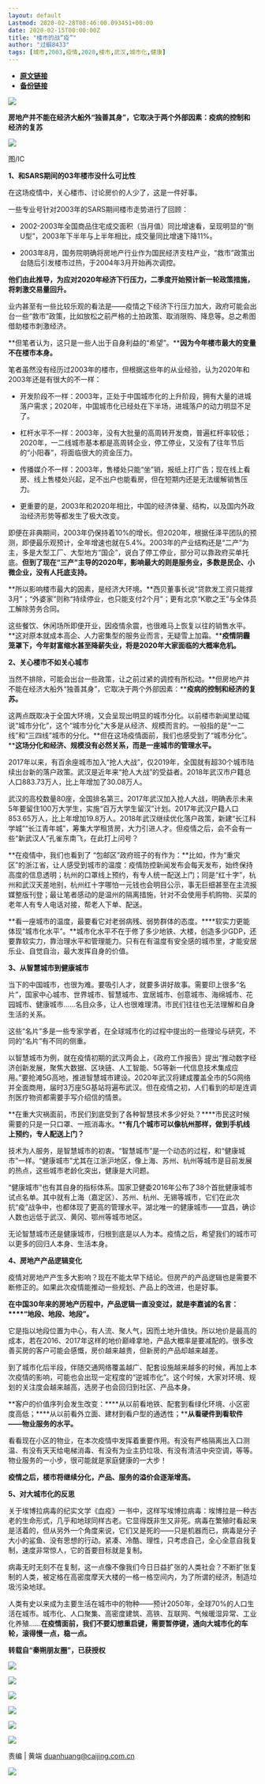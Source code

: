 ```yaml
---
layout: default
Lastmod: 2020-02-28T08:46:00.093451+00:00
date: 2020-02-15T00:00:00Z
title: "楼市的战“疫”​"
author: "过蝈8433"
tags: [城市,2003,疫情,2020,楼市,武汉,城市化,健康]
---
```


* [**原文链接**](http://mp.weixin.qq.com/s?__biz=MzI0MjU2NTA1Mg==&mid=2247494670&idx=3&sn=4f26b5ca3acbd722bee48d6a09eb4b3c&chksm=e978c6ddde0f4fcb0ef3b89358a490f6bad7936a7fb59e328940f0520f1c25ba2c38a53dad07#rd)
* [**备份链接**](http://archive.today/zUFkG)


![](/images/post/8c0fa0e44482fe616506c7b4a9a3f902.jpg)

**房地产并不能在经济大船外“独善其身”，它取决于两个外部因素：疫病的控制和经济的复苏**

![](/images/post/f5bdd86ae113770ec7f4830258968476.jpg)

图/IC  

**1、和SARS期间的03年楼市没什么可比性**

在这场疫情中，关心楼市、讨论房价的人少了，这是一件好事。

一些专业号针对2003年的SARS期间楼市走势进行了回顾：

*   2002-2003年全国商品住宅成交面积（当月值）同比增速看，呈现明显的“倒U型”，2003年下半年与上半年相比，成交量同比增速下降11%。
    
*   2003年8月，国务院明确将房地产行业作为国民经济支柱产业，“救市”政策出台随后引发楼市过热，于2004年3月开始再次调控。
    

  

  

**他们由此推导，为应对2020年经济下行压力，二季度开始预计新一轮政策措施，将刺激交易量回升。**

  

业内甚至有一些比较乐观的看法是——疫情之下经济下行压力加大，政府可能会出台一些“救市”政策，比如放松之前严格的土拍政策、取消限购、降息等。总之希图借助楼市刺激经济。

  

**但笔者认为，这只是一些人出于自身利益的“希望”。****因为今年楼市最大的变量不在楼市本身。**

  

笔者虽然没有经历过2003年的楼市，但根据这些年的从业经验，认为2020年和2003年还是有很大的不一样：

  

*   开发阶段不一样：2003年，正处于中国城市化的上升阶段，拥有大量的进城落户需求；2020年，中国城市化已经处在下半场，进城落户的动力明显不足了。
    
*   杠杆水平不一样：2003年，没有大批量的高周转开发商，普遍杠杆率较低；2020年，一二线城市基本都是高周转企业，停工停业，又没有了往年节后的“小阳春”，将面临很大的资金压力。
    
*   传播媒介不一样：2003年，售楼处只能“坐”销，报纸上打广告；现在线上看房、线上售楼处兴起，足不出户也能看房，但在短期内还是无法缓解销售压力。
    
*   更重要的是，2003年和2020年相比，中国的经济体量、结构，以及国内外政治经济形势等都发生了极大改变。
    

  

即便在非典期间，2003年仍保持着10%的增长。但2020年，根据任泽平团队的预测，即便最乐观预计，全年增速也就在5.4%。2003年的产业结构还是“二产”为主，多是大型工厂、大型地方“国企”，说白了停工停业，部分可以靠政府买单托底。**但到了现在“三产”主导的2020年，影响最大的则是服务业，多数是民企、小微企业，没有人托底支持。**

  

**所以影响楼市最大的因素，是经济大环境。**西贝董事长说“贷款发工资只能撑3月”；“外婆家”则称“持续停业，也只能支付2个月”；更有北京“K歌之王”与全体员工解除劳务合同。

  

这些餐饮、休闲场所即便开业，因疫情余震，也很难马上恢复以往的销售水平。**这对原本就成本高企、人力密集型的服务业而言，无疑雪上加霜。****疫情阴霾笼罩下，今年财富缩水甚至降薪失业，将是2020年大家面临的大概率危机。**

  

**2、关心楼市不如关心城市**

  

当然不排除，可能会出台一些政策，让之前过紧的调控有所松动。**但房地产并不能在经济大船外“独善其身”，它取决于两个外部因素：****疫病的控制和经济的复苏。**

  

这两点既取决于全国大环境，又会呈现出明显的城市分化。以前楼市新闻里动辄说“城市分化”，这个“城市分化”大多是从经济、规模而言的。一般指的是“一二线”和“三四线”城市的分化。**但在这场疫情面前，我们也感受到了“城市分化”。****这场分化和经济、规模没有必然关系，而是一座城市的管理水平。**

  

2017年以来，有百余座城市加入“抢人大战”，仅2019年，全国就有超30个城市陆续出台新的落户政策。武汉是近年来“抢人大战”的受益者。2018年武汉市户籍总人口883.73万人，比上年增加了30.08万人。

  

武汉的高校数量80座，全国排名第三。2017年武汉加入抢人大战，明确表示未来5年要留住100万大学生，实施“百万大学生留汉”计划。2017年武汉户籍人口853.65万人，比上年增加19.8万人。2018年武汉继续优化落户政策，新建“长江科学城”“长江青年城”，筹集大学租赁房，大力引进人才。但疫情之后，会不会有一些“新武汉人”孔雀东南飞，在此打上问号？

  

**在疫情中，我们也看到了 “包邮区”政府班子的有作为：**比如，作为“重灾区”的浙江省，让人感受到城市的温度：疫情防控新闻发布会每天发布，始终保持高度的信息透明；杭州的口罩线上预约，有专人统一配送上门；同是“红十字”，杭州和武汉天差地别，杭州红十字哪怕一元钱也会明目公示，事无巨细甚至在主流报媒整版刊登；最让笔者感动的是温州的隔离措施，针对不会使用手机购物、买菜的老年人有专人电话对接，帮老人下单、配送。

  

**看一座城市的温度，最要看它对老弱病残、弱势群体的态度。****软实力更能体现“城市化水平”。**城市化水平不在于修了多少地铁、大楼，创造多少GDP，还要靠软实力，靠治理水平和管理能力。只有在有温度有安全感的城市里，才能安居乐业、自觉自治，最大发挥自身的价值。

  

**3、从智慧城市到健康城市**

  

当下的中国城市，也很为难。要吸引人才，就要多讲好故事。需要印上很多“名片”，国家中心城市、世界城市、智慧城市、宜居城市、创意城市、海绵城市、花园城市、健康城市……名目众多，让人也很难理清。市民们往往也无法理解和自身生活的关系。

  

这些“名片”多是一些专家学者，在全球城市化的过程中提出的一些理论与研究，不同的“名片”有不同的侧重。

  

以智慧城市为例，就在疫情初期的武汉两会上，《政府工作报告》提出“推动数字经济创新发展，聚焦大数据、区块链、人工智能、5G等新一代信息技术集成应用。”要抢滩5G高地，推进智慧城市建设。2020年武汉将建成覆盖全市的5G网络并全面商用，届时3万座5G基站将遍布武汉。但在疫情之初，人们看到的却是连调剂医疗物资都需要手写介绍信的情景。

  

**在重大灾祸面前，市民们到底受到了各种智慧技术多少好处？****市民这时候需要的只是一只口罩、一瓶消毒水。****有几个城市可以像杭州那样，做到手机线上预约，专人配送上门？**

  

技术为人服务，是智慧城市的初衷。“智慧城市”是一个动态的过程，和“健康城市”一样。“健康城市”尤其在江浙沪地区，像上海、苏州、杭州等城市是目前发展的热点，这些城市老龄化突出，健康是大问题。

  

“健康城市”也有其自身的指标体系。国家卫健委2016年公布了38个首批健康城市试点名单。其中就有上海（嘉定区）、苏州、杭州、无锡等城市，它们在此次抗“疫”战争中，也都体现了更高的管理水平。湖北唯一的健康城市——宜昌，确诊人数也远低于武汉、黄冈、鄂州等城市地区。

  

无论智慧城市还是健康城市，归根到底是以人为本。疫情之后，希望我们的城市可以更多的回归人本身、生活本身。

**4、房地产产品逻辑变化**

  

疫情对房地产产生多大影响？现在不能太早下结论。但房产的产品逻辑也是需要不断修正的。如果此次疫情能推动一些规划、产品上的改进，也是好事。

  

**在中国30年来的房地产历程中，产品逻辑一直没变过，就是李嘉诚的名言：****“地段、地段、地段”。**

  

它是指以地段位置为中心，有人流、聚人气，因而土地升值快。所以地价是最高的成本，若在2016、2017年这样的地价巅峰拿地，产品大概率是要减配的。很多改善买房的客户可能会感慨，房价越来越贵，但新房的产品却越来越差。

  

到了城市化后半段，伴随交通网络覆盖越广、配套设施越来越多的时候，再加上本次疫情的影响，可能也会出现一定程度的“逆城市化”。这个时候，大家对环境、规划的关注度会越来越高，选房子也会回归到社区、产品本身。

  

**客户的价值序列会发生改变：****从以前看地铁、配套到看绿化环境、小区密度高低；****从以前看外立面、建材到看户型的通透性；****从看硬件到看软件——物业服务的水平。**

  

看看现在小区的物业，在本次疫情中发挥着重要作用。有没有严格隔离出入口测温、有没有天天给电梯消毒、有没有为业主扔垃圾、有没有清洁中央空调，等等。物业服务的一小步，很可能就是家庭健康的一大步！

  

**疫情之后，楼市将继续分化，产品、服务的溢价会逐渐增高。**

**5、对大城市化的反思**

  

关于埃博拉病毒的纪实文学《血疫》一书中，这样写埃博拉病毒：埃博拉是一种古老的生命形式，几乎和地球同样古老。它显得既非生又非死。病毒在繁殖时看起来是活着的，但从另外一个角度来说，它们又是死的——只是机器而已，病毒是分子大小的鲨鱼、没有思想的行动。紧凑、冷酷、理性，只考虑自己，全心全意自我复制，速度非常惊人，它的首要目标就是复制。

  

病毒无时无刻不在复制，这一点像不像我们今日日益扩张的人类社会？不断扩张复制的人类，被定格在高密度摩天大楼的一格一格空间内，为了所谓的经济，制造垃圾污染地球。

  

人类有史以来成为主要生活在城市中的物种——预计2050年，全球70%的人口生活在城市。城市化、人口聚集、高密度建筑、高铁、互联网、气候暖湿异常、工业化养殖……**在疫情面前，我们不要幻想重启键，需要暂停键，通向大城市化的车轮，滚得慢一点，稳一点。**

  

**转载自“秦朔朋友圈”，已获授权**

![](/images/post/4b742a661d0e919a4a17b70f9f588399.jpg)

[![](/images/post/e83488e4584703569c24f9c2ac65c611.jpg)](http://mp.weixin.qq.com/s?__biz=MzI0MjU2NTA1Mg==&mid=2247494656&idx=1&sn=9443d007980269768d6b45e7f30be4e1&chksm=e978c6d3de0f4fc53bf4d3ce197ca3bcb4c49649cab0ea67f4c173285f6af55df543af39efb2&scene=21#wechat_redirect)

[![](/images/post/5acb1fb6ae27d714395697d0aa463778.jpg)](http://mp.weixin.qq.com/s?__biz=MzI0MjU2NTA1Mg==&mid=2247494656&idx=2&sn=75db5e079074feab96365d605403c6cd&chksm=e978c6d3de0f4fc52ddc3728159593bfe7dc4965c375e2ecf9a991a526ac0e3f64d130e8cda1&scene=21#wechat_redirect)

[![](/images/post/c331174dbb949992a67ac997dbbaf23a.jpg)](http://mp.weixin.qq.com/s?__biz=MzI0MjU2NTA1Mg==&mid=2247494615&idx=1&sn=cfb6561b5609984077953e11e625c126&chksm=e978c104de0f4812f83da74522476dd3d3f34148f522d30ed96168060f4ab1b74d4d0680f5b4&scene=21#wechat_redirect)

[![](/images/post/c4296dcbe8b6dc4aed3346057f8ec7cc.jpg)](http://mp.weixin.qq.com/s?__biz=MzI0MjU2NTA1Mg==&mid=2247494596&idx=1&sn=584063c967bdc35ff9362a3069b8101b&chksm=e978c117de0f480127112014deb2d50e216d23e34f71f4b4eceb93248080d2a73e925b9c1738&scene=21#wechat_redirect)

  

![](/images/post/0bfacd95f27024a02563812db9efc399.jpg)

  

责编 | 黄端 duanhuang@caijing.com.cn

![](/images/post/1593d2afe45b2b67af2d2b6286b487c5.jpg)

